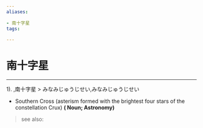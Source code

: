 ```yaml
---
aliases:
    
- 南十字星
tags:
    
---
```


# 南十字星
---
1).
,南十字星 > みなみじゅうじせい,みなみじゅうじせい

- Southern Cross (asterism formed with the brightest four stars of the constellation Crux)
**( Noun; Astronomy)**
> see also: 
            
